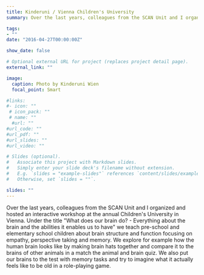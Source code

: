 ```yaml
---
title: Kinderuni / Vienna Children's University
summary: Over the last years, colleagues from the SCAN Unit and I organized and hosted an interactive workshop at the annual Children's University in Vienna. Under the title "What does our brain do? - Everything about the brain and the abilities it enables us to have" we teach pre-school and elementary school children about brain structure and function focusing on empathy, perspective taking and memory. We explore for example how the human brain looks like by making brain hats together and  compare it to the brains of other animals in a match the animal and brain quiz. We also put our brains to the test with memory tasks and try to imagine what it actually feels like to be old in a role-playing game.

tags:
- ""
date: "2016-04-27T00:00:00Z"

show_date: false

# Optional external URL for project (replaces project detail page).
external_link: ""

image:
  caption: Photo by Kinderuni Wien
  focal_point: Smart

#links:
#- icon: ""
 # icon_pack: ""
 # name: ""
  #url: ""
#url_code: ""
#url_pdf: ""
#url_slides: ""
#url_video: ""

# Slides (optional).
#   Associate this project with Markdown slides.
#   Simply enter your slide deck's filename without extension.
#   E.g. `slides = "example-slides"` references `content/slides/example-slides.md`.
#   Otherwise, set `slides = ""`.

slides: ""
---
```

Over the last years, colleagues from the SCAN Unit and I organized and hosted an interactive workshop at the annual Children's University in Vienna. Under the title "What does our brain do? - Everything about the brain and the abilities it enables us to have" we teach pre-school and elementary school children about brain structure and function focusing on empathy, perspective taking and memory. We explore for example how the human brain looks like by making brain hats together and  compare it to the brains of other animals in a match the animal and brain quiz. We also put our brains to the test with memory tasks and try to imagine what it actually feels like to be old in a role-playing game.
